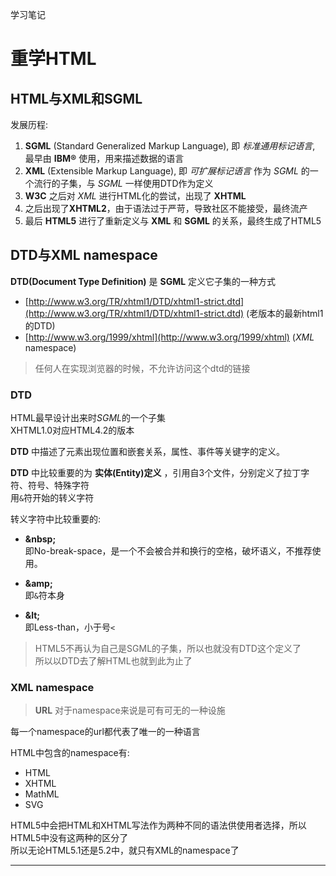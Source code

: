 学习笔记

# 重学HTML

## HTML与XML和SGML
发展历程: 
1. **SGML** (Standard Generalized Markup Language), 即 *标准通用标记语言*, 最早由 **IBM&reg;** 使用，用来描述数据的语言  
2. **XML** (Extensible Markup Language), 即 *可扩展标记语言* 作为 *SGML* 的一个流行的子集，与 *SGML* 一样使用DTD作为定义  
3. **W3C** 之后对 *XML* 进行HTML化的尝试，出现了 **XHTML**   
4. 之后出现了**XHTML2**，由于语法过于严苛，导致社区不能接受，最终流产  
5. 最后 **HTML5** 进行了重新定义与 **XML** 和 **SGML** 的关系，最终生成了HTML5  

## DTD与XML namespace

**DTD(Document Type Definition)** 是 **SGML** 定义它子集的一种方式  

- [http://www.w3.org/TR/xhtml1/DTD/xhtml1-strict.dtd](http://www.w3.org/TR/xhtml1/DTD/xhtml1-strict.dtd)  (老版本的最新html1的DTD)
- [http://www.w3.org/1999/xhtml](http://www.w3.org/1999/xhtml)  (*XML* namespace)

> 任何人在实现浏览器的时候，不允许访问这个dtd的链接  

### DTD

HTML最早设计出来时*SGML*的一个子集  
XHTML1.0对应HTML4.2的版本  

**DTD** 中描述了元素出现位置和嵌套关系，属性、事件等关键字的定义。

**DTD** 中比较重要的为 **实体(Entity)定义** ，引用自3个文件，分别定义了拉丁字符、符号、特殊字符  
用`&`符开始的转义字符

转义字符中比较重要的: 
- **&amp;nbsp;**  
即No-break-space，是一个不会被合并和换行的空格，破坏语义，不推荐使用。

- **&amp;amp;**  
即`&`符本身

- **&amp;lt;**  
即Less-than，小于号`<`

> HTML5不再认为自己是SGML的子集，所以也就没有DTD这个定义了  
> 所以以DTD去了解HTML也就到此为止了

### XML namespace
> **URL** 对于namespace来说是可有可无的一种设施

每一个namespace的url都代表了唯一的一种语言  

HTML中包含的namespace有:  
- HTML
- XHTML
- MathML
- SVG

HTML5中会把HTML和XHTML写法作为两种不同的语法供使用者选择，所以HTML5中没有这两种的区分了  
所以无论HTML5.1还是5.2中，就只有XML的namespace了

---

